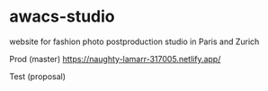 # awacs-studio
website for fashion photo postproduction studio in Paris and Zurich

Prod (master)
https://naughty-lamarr-317005.netlify.app/

Test (proposal)
